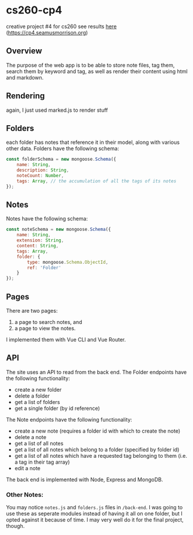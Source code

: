 # cs260-cp4
creative project #4 for cs260
see results [here](https://cp4.seamusmorrison.org) (https://cp4.seamusmorrison.org)

## Overview
The purpose of the web app is to be able to store note files, tag them, search them by keyword and tag, as well as render their content using html and markdown.

## Rendering
again, I just used marked.js to render stuff

## Folders
each folder has notes that reference it in their model, along with various other data.
Folders have the following schema:
```js
const folderSchema = new mongoose.Schema({
    name: String,
    description: String,
    noteCount: Number,
    tags: Array, // the accumulation of all the tags of its notes
});
```

## Notes
Notes have the following schema:
```js
const noteSchema = new mongoose.Schema({
    name: String,
    extension: String,
    content: String,
    tags: Array,
    folder: {
        type: mongoose.Schema.ObjectId,
        ref: 'Folder'
    }
});
```

## Pages
There are two pages:
1. a page to search notes, and
2. a page to view the notes.

I implemented them with Vue CLI and Vue Router.

## API
The site uses an API to read from the back end. 
The Folder endpoints have the following functionality:
- create a new folder
- delete a folder
- get a list of folders
- get a single folder (by id reference)

The Note endpoints have the following functionality:
- create a new note (requires a folder id with which to create the note)
- delete a note
- get a list of all notes
- get a list of all notes which belong to a folder (specified by folder id)
- get a list of all notes which have a requested tag belonging to them (i.e. a tag in their tag array)
- edit a note

The back end is implemented with Node, Express and MongoDB.


### Other Notes:
You may notice `notes.js` and `folders.js` files in `/back-end`. I was going to use these as seperate modules instead of having it all on one folder, but I opted against it because of time. I may very well do it for the final project, though. 

